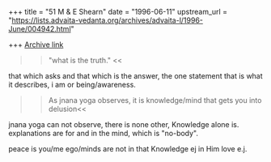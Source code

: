+++
title = "51 M & E Shearn"
date = "1996-06-11"
upstream_url = "https://lists.advaita-vedanta.org/archives/advaita-l/1996-June/004942.html"

+++
[Archive link](https://lists.advaita-vedanta.org/archives/advaita-l/1996-June/004942.html)

 >>"what is the truth." <<

that which asks and that which is the answer, the one statement that is what
it describes, i am or being/awareness.


>>As jnana yoga observes, it is knowledge/mind that gets you into delusion<<

jnana yoga can not observe, there is none other, Knowledge alone is.
explanations are for and in the mind, which is "no-body".

peace is
you/me
ego/minds
are not
in that
Knowledge
ej
in Him
love
e.j.

